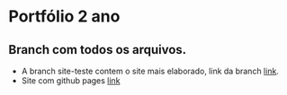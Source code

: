 # Portfólio 2 ano

## Branch com todos os arquivos.

- A branch site-teste contem o site mais elaborado, link da branch [link](https://github.com/Gabrielb0rn/portfolio2ano.io/tree/site-teste).
- Site com github pages [link](https://gabrielb0rn.github.io/portfolio2ano.io/)
